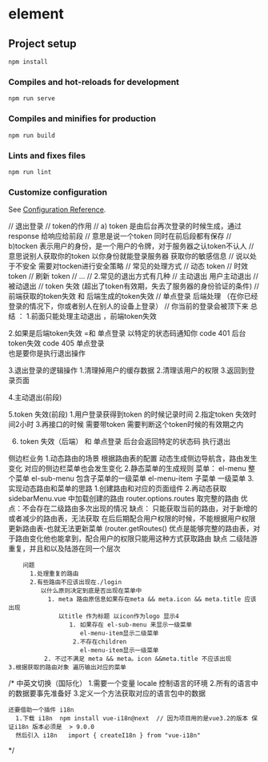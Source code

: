 # element

## Project setup
```
npm install
```

### Compiles and hot-reloads for development
```
npm run serve
```

### Compiles and minifies for production
```
npm run build
```

### Lints and fixes files
```
npm run lint
```

### Customize configuration
See [Configuration Reference](https://cli.vuejs.org/config/).

// 退出登录
// token的作用
// a) token 是由后台再次登录的时候生成，通过response 给响应给前段
// 意思是说一个token 同时在前后段都有保存
// b)tocken 表示用户的身份，是一个用户的令牌，对于服务器之认token不认人
// 意思说别人获取你的token 以你身份就能登录服务器 获取你的敏感信息
// 说以处于不安全  需要对tocken进行安全策略
// 常见的处理方式
// 动态 token
// 时效 token
// 刷新 token
// ...
// 2.常见的退出方式有几种
// 主动退出 用户主动退出
// 被动退出 
    // token 失效 (超出了token有效期，失去了服务器的身份验证的条件)
    // 前端获取的token失效 和 后端生成的token失效
    // 单点登录  后端处理
    （在你已经登录的情况下，你或者别人在别人的设备上登录）
                  // 你当前的登录会被顶下来
总结 ：
1.前面只能处理主动退出 ，前端token失效

2.如果是后端token失效 =和 单点登录
  以特定的状态码通知你
    code 401 后台token失效
    code 405 单点登录   
    也是要你是执行退出操作

3.退出登录的逻辑操作
  1.清理掉用户的缓存数据
  2.清理该用户的权限
  3.返回到登录页面

4.主动退出(前段)

5.token 失效(前段)
   1.用户登录获得到token 的时候记录时间
   2.指定token 失效时间2小时
   3.再接口的时候 需要带token 需要判断这个token时候的有效期之内

6. token 失效（后端） 和 单点登录 
  后台会返回特定的状态码 执行退出
  


侧边栏业务
 1.动态路由的场景
      根据路由表的配置 动态生成侧边导航含，路由发生变化 对应的侧边栏菜单也会发生变化
   2.静态菜单的生成规则
   菜单：
   el-menu 整个菜单
   el-sub-menu 包含子菜单的一级菜单
   el-menu-item 子菜单 一级菜单
 3.实现动态路由和菜单的思路
    1.创建路由和对应的页面组件
    2.再动态获取sidebarMenu.vue 中加载创建的路由
        router.options.routes 取完整的路由
        优点：不会存在二级路由多次出现的情况
            缺点：
              只能获取当前的路由，对于新增的或者减少的路由表，无法获取
                在后后期配合用户权限的时候，不能根据用户权限更新路由表-也就无法更新菜单
        (router.getRoutes()
            优点是能够完整的路由表，对于路由变化他也能拿到，配合用户的权限只能用这种方式获取路由
            缺点
            二级陆游重复，并且和以及陆游在同一个层次

        问题
          1.处理重复的路由
          2.有些路由不应该出现在./login
             以什么原则决定到底是否出现在菜单中
               1. meta 路由原信息如果存在meta && meta.icon && meta.title 应该出现
                  以title 作为标题 以icon作为logo 显示4
                     1. 如果存在 el-sub-menu 来显示一级菜单
                        el-menu-item显示二级菜单
                      2.不存在children 
                        el-menu-item显示一级菜单
              2. 不过不满足 meta && meta。icon &&meta.title 不应该出现
    3.根据获取的路由对象 遍历输出对应的菜单

/*
    中英文切换（国际化）
      1.需要一个变量 locale 控制语言的环境
      2.所有的语言中的数据要事先准备好
      3.定义一个方法获取对应的语言包中的数据
  
    还要借助一个插件 i18n
      1.下载 i18n  npm install vue-i18n@next  // 因为项目用的是vue3.2的版本 保证i18n 版本必须是  > 9.0.0 
      然后引入 i18n   import { createI18n } from "vue-i18n"
*/ 

